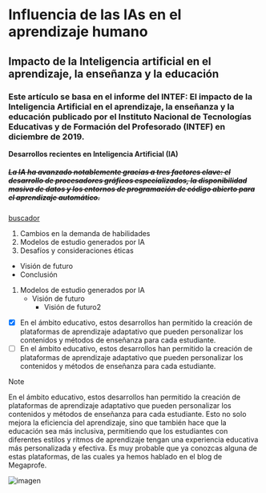 # Influencia de las IAs en el aprendizaje humano
## Impacto de la Inteligencia artificial en el aprendizaje, la enseñanza y la educación
### Este artículo se basa en el informe del INTEF: El impacto de la Inteligencia Artificial en el aprendizaje, la enseñanza y la educación publicado por el Instituto Nacional de Tecnologías Educativas y de Formación del Profesorado (INTEF) en diciembre de 2019.

**Desarrollos recientes en Inteligencia Artificial (IA)**
##### ~~La IA ha avanzado notablemente gracias a tres factores clave: el desarrollo de procesadores gráficos especializados, la disponibilidad masiva de datos y los entornos de programación de código abierto para el aprendizaje automático.~~
[buscador](https://megaprofe.es/impacto-de-la-inteligencia-artificial-en-el-aprendizaje/?)
1. Cambios en la demanda de habilidades
2. Modelos de estudio generados por IA
3. Desafíos y consideraciones éticas
+ Visión de futuro
+ Conclusión
1. Modelos de estudio generados por IA
    * Visión de futuro
      * Visión de futuro2

- [x] En el ámbito educativo, estos desarrollos han permitido la creación de plataformas de aprendizaje adaptativo que pueden personalizar los contenidos y métodos de enseñanza para cada estudiante.
- [ ] En el ámbito educativo, estos desarrollos han permitido la creación de plataformas de aprendizaje adaptativo que pueden personalizar los contenidos y métodos de enseñanza para cada estudiante.

> [!NOTE]
> En el ámbito educativo, estos desarrollos han permitido la creación de plataformas de aprendizaje adaptativo que pueden personalizar los contenidos y métodos de enseñanza para cada estudiante. Esto no solo mejora la eficiencia del aprendizaje, sino que también hace que la educación sea más inclusiva, permitiendo que los estudiantes con diferentes estilos y ritmos de aprendizaje tengan una experiencia educativa más personalizada y efectiva. Es muy probable que ya conozcas alguna de estas plataformas, de las cuales ya hemos hablado en el blog de Megaprofe.


![imagen](scara.jpg)